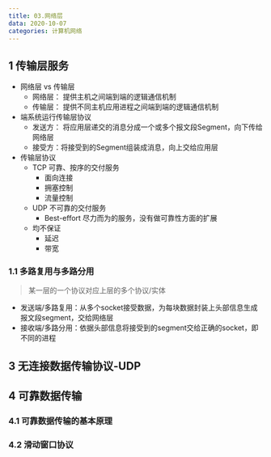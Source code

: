 ```yaml
---
title: 03.网络层
data: 2020-10-07
categories: 计算机网络
---
```


## 1 传输层服务

* 网络层 vs 传输层
  * 网络层： 提供主机之间端到端的逻辑通信机制
  * 传输层： 提供不同主机应用进程之间端到端的逻辑通信机制
* 端系统运行传输层协议
  * 发送方： 将应用层递交的消息分成一个或多个报文段Segment，向下传给网络层
  * 接受方：将接受到的Segment组装成消息，向上交给应用层
* 传输层协议
  * TCP 可靠、按序的交付服务
    * 面向连接
    * 拥塞控制
    * 流量控制
  * UDP 不可靠的交付服务
    * Best-effort 尽力而为的服务，没有做可靠性方面的扩展
  * 均不保证
    * 延迟
    * 带宽

### 1.1 多路复用与多路分用
> 某一层的一个协议对应上层的多个协议/实体
* 发送端/多路复用：从多个socket接受数据，为每块数据封装上头部信息生成报文段segment，交给网络层
* 接收端/多路分用：依据头部信息将接受到的segment交给正确的socket，即不同的进程


## 3 无连接数据传输协议-UDP

## 4 可靠数据传输

### 4.1 可靠数据传输的基本原理

### 4.2 滑动窗口协议


